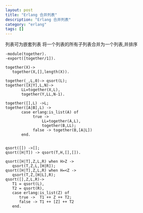 ```yaml
---
layout: post
title: "Erlang 合并列表"
description: "Erlang 合并列表"
category: "erlang"
tags: []
---
```



列表可为嵌套列表
将一个列表的所有子列表合并为一个列表,并排序
	
	-module(together).
	-export([together/1]).
	   
	together(X)->
	   together(X,[],length(X)).
	   
	together(_,L,0)-> qsort(L);
	together([X|Y],L,N)-> 
	       LL=together(X,L),
	       together(Y,LL,N-1).
	   
	together([],L) ->L;
	together([A|B],L) -> 
	       case erlang:is_list(A) of
	            true ->
	                LL=together(A,L),
	                together(B,LL);    
	            false -> together(B,[A|L])
	       end.
	          
	   
	qsort([]) ->[];
	qsort([H|T]) -> qsort(T,H,[],[]).
	   
	qsort([H|T],Z,L,R) when H>Z ->
	   qsort(T,Z,L,[H|R]);
	qsort([H|T],Z,L,R) when H=<Z ->
	   qsort(T,Z,[H|L],R);
	qsort([],Z,L,R)->
	   T1 = qsort(L),
	   T2 = qsort(R),
	   case erlang:is_list(Z) of
	      true ->  T1 ++ Z ++ T2;
	      false -> T1 ++ [Z] ++ T2
	   end.
